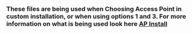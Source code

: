 ### These files are being used when Choosing Access Point in custom installation, or when using options 1 and 3. For more information on what is being used look here [AP Install](https://github.com/BaReinhard/Super-Simple-Raspberry-Pi-Audio-Receiver-Install/blob/master/ap_config.sh)
